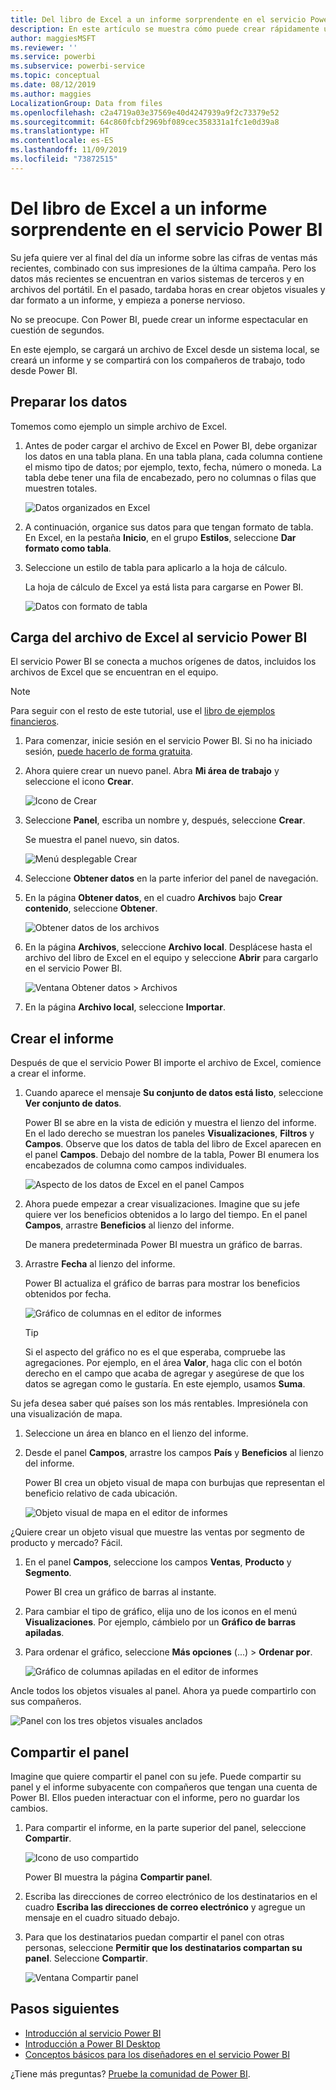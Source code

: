 ```yaml
---
title: Del libro de Excel a un informe sorprendente en el servicio Power BI
description: En este artículo se muestra cómo puede crear rápidamente un informe sorprendente a partir de un libro de Excel.
author: maggiesMSFT
ms.reviewer: ''
ms.service: powerbi
ms.subservice: powerbi-service
ms.topic: conceptual
ms.date: 08/12/2019
ms.author: maggies
LocalizationGroup: Data from files
ms.openlocfilehash: c2a4719a03e37569e40d4247939a9f2c73379e52
ms.sourcegitcommit: 64c860fcbf2969bf089cec358331a1fc1e0d39a8
ms.translationtype: HT
ms.contentlocale: es-ES
ms.lasthandoff: 11/09/2019
ms.locfileid: "73872515"
---
```

# <a name="from-excel-workbook-to-stunning-report-in-the-power-bi-service"></a>Del libro de Excel a un informe sorprendente en el servicio Power BI
Su jefa quiere ver al final del día un informe sobre las cifras de ventas más recientes, combinado con sus impresiones de la última campaña. Pero los datos más recientes se encuentran en varios sistemas de terceros y en archivos del portátil. En el pasado, tardaba horas en crear objetos visuales y dar formato a un informe, y empieza a ponerse nervioso.

No se preocupe. Con Power BI, puede crear un informe espectacular en cuestión de segundos.

En este ejemplo, se cargará un archivo de Excel desde un sistema local, se creará un informe y se compartirá con los compañeros de trabajo, todo desde Power BI.

## <a name="prepare-your-data"></a>Preparar los datos
Tomemos como ejemplo un simple archivo de Excel. 

1. Antes de poder cargar el archivo de Excel en Power BI, debe organizar los datos en una tabla plana. En una tabla plana, cada columna contiene el mismo tipo de datos; por ejemplo, texto, fecha, número o moneda. La tabla debe tener una fila de encabezado, pero no columnas o filas que muestren totales.

   ![Datos organizados en Excel](media/service-from-excel-to-stunning-report/pbi_excel_file.png)

2. A continuación, organice sus datos para que tengan formato de tabla. En Excel, en la pestaña **Inicio**, en el grupo **Estilos**, seleccione **Dar formato como tabla**. 

3. Seleccione un estilo de tabla para aplicarlo a la hoja de cálculo. 

   La hoja de cálculo de Excel ya está lista para cargarse en Power BI.

   ![Datos con formato de tabla](media/service-from-excel-to-stunning-report/pbi_excel_table.png)

## <a name="upload-your-excel-file-to-the-power-bi-service"></a>Carga del archivo de Excel al servicio Power BI
El servicio Power BI se conecta a muchos orígenes de datos, incluidos los archivos de Excel que se encuentran en el equipo. 

 > [!NOTE] 
 > Para seguir con el resto de este tutorial, use el [libro de ejemplos financieros](sample-financial-download.md).

1. Para comenzar, inicie sesión en el servicio Power BI. Si no ha iniciado sesión, [puede hacerlo de forma gratuita](https://powerbi.com).

2. Ahora quiere crear un nuevo panel. Abra **Mi área de trabajo** y seleccione el icono **Crear**.

   ![Icono de Crear](media/service-from-excel-to-stunning-report/power-bi-new-dash.png)

3. Seleccione **Panel**, escriba un nombre y, después, seleccione **Crear**. 

   Se muestra el panel nuevo, sin datos.

   ![Menú desplegable Crear](media/service-from-excel-to-stunning-report/power-bi-create-dash.png)

4. Seleccione **Obtener datos** en la parte inferior del panel de navegación. 

5. En la página **Obtener datos**, en el cuadro **Archivos** bajo **Crear contenido**, seleccione **Obtener**.

   ![Obtener datos de los archivos](media/service-from-excel-to-stunning-report/pbi_get_files.png)

6. En la página **Archivos**, seleccione **Archivo local**. Desplácese hasta el archivo del libro de Excel en el equipo y seleccione **Abrir** para cargarlo en el servicio Power BI. 

   ![Ventana Obtener datos > Archivos](media/service-from-excel-to-stunning-report/pbi_local_file.png)

7. En la página **Archivo local**, seleccione **Importar**.


## <a name="build-your-report"></a>Crear el informe
Después de que el servicio Power BI importe el archivo de Excel, comience a crear el informe. 

1. Cuando aparece el mensaje **Su conjunto de datos está listo**, seleccione **Ver conjunto de datos**.  

   Power BI se abre en la vista de edición y muestra el lienzo del informe. En el lado derecho se muestran los paneles **Visualizaciones**, **Filtros** y **Campos**. Observe que los datos de tabla del libro de Excel aparecen en el panel **Campos**. Debajo del nombre de la tabla, Power BI enumera los encabezados de columna como campos individuales.

   ![Aspecto de los datos de Excel en el panel Campos](media/service-from-excel-to-stunning-report/pbi_report_fields.png)

2. Ahora puede empezar a crear visualizaciones. Imagine que su jefe quiere ver los beneficios obtenidos a lo largo del tiempo. En el panel **Campos**, arrastre **Beneficios** al lienzo del informe. 

   De manera predeterminada Power BI muestra un gráfico de barras. 

3. Arrastre **Fecha** al lienzo del informe. 

   Power BI actualiza el gráfico de barras para mostrar los beneficios obtenidos por fecha.

   ![Gráfico de columnas en el editor de informes](media/service-from-excel-to-stunning-report/pbi_report_pin-new.png)

   > [!TIP]
   > Si el aspecto del gráfico no es el que esperaba, compruebe las agregaciones. Por ejemplo, en el área **Valor**, haga clic con el botón derecho en el campo que acaba de agregar y asegúrese de que los datos se agregan como le gustaría. En este ejemplo, usamos **Suma**.
   > 

Su jefa desea saber qué países son los más rentables. Impresiónela con una visualización de mapa. 

1. Seleccione un área en blanco en el lienzo del informe. 

2. Desde el panel **Campos**, arrastre los campos **País** y **Beneficios** al lienzo del informe.

   Power BI crea un objeto visual de mapa con burbujas que representan el beneficio relativo de cada ubicación.

   ![Objeto visual de mapa en el editor de informes](media/service-from-excel-to-stunning-report/pbi_report_map-new.png)

¿Quiere crear un objeto visual que muestre las ventas por segmento de producto y mercado? Fácil. 

1. En el panel **Campos**, seleccione los campos **Ventas**, **Producto** y **Segmento**. 
   
   Power BI crea un gráfico de barras al instante. 

2. Para cambiar el tipo de gráfico, elija uno de los iconos en el menú **Visualizaciones**. Por ejemplo, cámbielo por un **Gráfico de barras apiladas**. 

3. Para ordenar el gráfico, seleccione **Más opciones** (...) > **Ordenar por**.

   ![Gráfico de columnas apiladas en el editor de informes](media/service-from-excel-to-stunning-report/pbi_barchart-new.png)

Ancle todos los objetos visuales al panel. Ahora ya puede compartirlo con sus compañeros.

   ![Panel con los tres objetos visuales anclados](media/service-from-excel-to-stunning-report/pbi_report.png)

## <a name="share-your-dashboard"></a>Compartir el panel
Imagine que quiere compartir el panel con su jefe. Puede compartir su panel y el informe subyacente con compañeros que tengan una cuenta de Power BI. Ellos pueden interactuar con el informe, pero no guardar los cambios.

1. Para compartir el informe, en la parte superior del panel, seleccione **Compartir**.

   ![Icono de uso compartido](media/service-from-excel-to-stunning-report/power-bi-share.png)

   Power BI muestra la página **Compartir panel**. 

2. Escriba las direcciones de correo electrónico de los destinatarios en el cuadro **Escriba las direcciones de correo electrónico** y agregue un mensaje en el cuadro situado debajo. 

3. Para que los destinatarios puedan compartir el panel con otras personas, seleccione **Permitir que los destinatarios compartan su panel**. Seleccione **Compartir**.

   ![Ventana Compartir panel](media/service-from-excel-to-stunning-report/power-bi-share-dash-new.png)

## <a name="next-steps"></a>Pasos siguientes

* [Introducción al servicio Power BI](service-get-started.md)
* [Introducción a Power BI Desktop](desktop-getting-started.md)
* [Conceptos básicos para los diseñadores en el servicio Power BI](service-basic-concepts.md)

¿Tiene más preguntas? [Pruebe la comunidad de Power BI](https://community.powerbi.com/).

